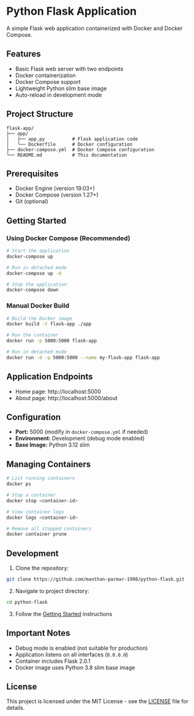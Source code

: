 # Python Flask Application

A simple Flask web application containerized with Docker and Docker Compose.

## Features

-   Basic Flask web server with two endpoints
-   Docker containerization
-   Docker Compose support
-   Lightweight Python slim base image
-   Auto-reload in development mode

## Project Structure

```
flask-app/
├── app/
│   ├── app.py          # Flask application code
│   └── Dockerfile      # Docker configuration
├── docker-compose.yml  # Docker Compose configuration
└── README.md           # This documentation
```

## Prerequisites

-   Docker Engine (version 19.03+)
-   Docker Compose (version 1.27+)
-   Git (optional)

## Getting Started

### Using Docker Compose (Recommended)

```bash
# Start the application
docker-compose up

# Run in detached mode
docker-compose up -d

# Stop the application
docker-compose down
```

### Manual Docker Build

```bash
# Build the Docker image
docker build -t flask-app ./app

# Run the container
docker run -p 5000:5000 flask-app

# Run in detached mode
docker run -d -p 5000:5000 --name my-flask-app flask-app
```

## Application Endpoints

-   Home page: http://localhost:5000
-   About page: http://localhost:5000/about

## Configuration

-   **Port:** 5000 (modify in `docker-compose.yml` if needed)
-   **Environment:** Development (debug mode enabled)
-   **Base Image:** Python 3.12 slim

## Managing Containers

```bash
# List running containers
docker ps

# Stop a container
docker stop <container-id>

# View container logs
docker logs <container-id>

# Remove all stopped containers
docker container prune
```

## Development

1. Clone the repository:

```bash
git clone https://github.com/manthan-parmar-1998/python-flask.git
```

2. Navigate to project directory:

```bash
cd python-flask
```

3. Follow the [Getting Started](#getting-started) instructions

## Important Notes

-   Debug mode is enabled (not suitable for production)
-   Application listens on all interfaces (`0.0.0.0`)
-   Container includes Flask 2.0.1
-   Docker image uses Python 3.8 slim base image

## License

This project is licensed under the MIT License - see the [LICENSE](LICENSE) file for details.
